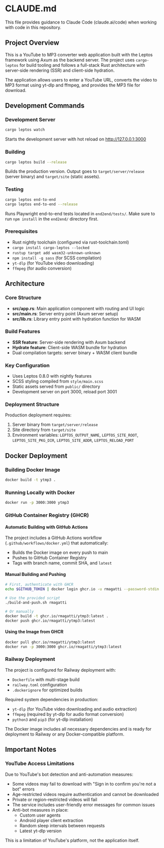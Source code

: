 # CLAUDE.md

This file provides guidance to Claude Code (claude.ai/code) when working with code in this repository.

## Project Overview

This is a YouTube to MP3 converter web application built with the Leptos framework using Axum as the backend server. The project uses `cargo-leptos` for build tooling and follows a full-stack Rust architecture with server-side rendering (SSR) and client-side hydration.

The application allows users to enter a YouTube URL, converts the video to MP3 format using yt-dlp and ffmpeg, and provides the MP3 file for download.

## Development Commands

### Development Server
```bash
cargo leptos watch
```
Starts the development server with hot reload on http://127.0.0.1:3000

### Building
```bash
cargo leptos build --release
```
Builds the production version. Output goes to `target/server/release` (server binary) and `target/site` (static assets).

### Testing
```bash
cargo leptos end-to-end
cargo leptos end-to-end --release
```
Runs Playwright end-to-end tests located in `end2end/tests/`. Make sure to run `npm install` in the `end2end/` directory first.

### Prerequisites
- Rust nightly toolchain (configured via rust-toolchain.toml)
- `cargo install cargo-leptos --locked`
- `rustup target add wasm32-unknown-unknown`
- `npm install -g sass` (for SCSS compilation)
- `yt-dlp` (for YouTube video downloading)
- `ffmpeg` (for audio conversion)

## Architecture

### Core Structure
- **src/app.rs**: Main application component with routing and UI logic
- **src/main.rs**: Server entry point (Axum server setup)
- **src/lib.rs**: Library entry point with hydration function for WASM

### Build Features
- **SSR feature**: Server-side rendering with Axum backend
- **Hydrate feature**: Client-side WASM bundle for hydration
- Dual compilation targets: server binary + WASM client bundle

### Key Configuration
- Uses Leptos 0.8.0 with nightly features
- SCSS styling compiled from `style/main.scss`
- Static assets served from `public/` directory
- Development server on port 3000, reload port 3001

### Deployment Structure
Production deployment requires:
1. Server binary from `target/server/release`
2. Site directory from `target/site`
3. Environment variables: `LEPTOS_OUTPUT_NAME`, `LEPTOS_SITE_ROOT`, `LEPTOS_SITE_PKG_DIR`, `LEPTOS_SITE_ADDR`, `LEPTOS_RELOAD_PORT`

## Docker Deployment

### Building Docker Image
```bash
docker build -t ytmp3 .
```

### Running Locally with Docker
```bash
docker run -p 3000:3000 ytmp3
```

### GitHub Container Registry (GHCR)

#### Automatic Building with GitHub Actions
The project includes a GitHub Actions workflow (`.github/workflows/docker.yml`) that automatically:
- Builds the Docker image on every push to main
- Pushes to GitHub Container Registry
- Tags with branch name, commit SHA, and `latest`

#### Manual Building and Pushing
```bash
# First, authenticate with GHCR
echo $GITHUB_TOKEN | docker login ghcr.io -u rmagatti --password-stdin

# Use the provided script
./build-and-push.sh rmagatti

# Or manually
docker build -t ghcr.io/rmagatti/ytmp3:latest .
docker push ghcr.io/rmagatti/ytmp3:latest
```

#### Using the Image from GHCR
```bash
docker pull ghcr.io/rmagatti/ytmp3:latest
docker run -p 3000:3000 ghcr.io/rmagatti/ytmp3:latest
```

### Railway Deployment
The project is configured for Railway deployment with:
- `Dockerfile` with multi-stage build
- `railway.toml` configuration
- `.dockerignore` for optimized builds

Required system dependencies in production:
- `yt-dlp` (for YouTube video downloading and audio extraction)
- `ffmpeg` (required by yt-dlp for audio format conversion)
- `python3` and `pip3` (for yt-dlp installation)

The Docker image includes all necessary dependencies and is ready for deployment to Railway or any Docker-compatible platform.

## Important Notes

### YouTube Access Limitations
Due to YouTube's bot detection and anti-automation measures:
- Some videos may fail to download with "Sign in to confirm you're not a bot" errors
- Age-restricted videos require authentication and cannot be downloaded
- Private or region-restricted videos will fail
- The service includes user-friendly error messages for common issues
- Anti-bot measures in place:
  - Custom user agents
  - Android player client extraction
  - Random sleep intervals between requests
  - Latest yt-dlp version

This is a limitation of YouTube's platform, not the application itself.